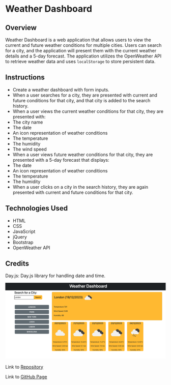 # Weather Dashboard

## Overview

Weather Dashboard is a web application that allows users to view the current and future weather conditions for multiple cities. Users can search for a city, and the application will present them with the current weather details and a 5-day forecast. The application utilizes the OpenWeather API to retrieve weather data and uses `localStorage` to store persistent data.


## Instructions
* Create a weather dashboard with form inputs.
* When a user searches for a city, they are presented with current and future conditions for that city, and that city is added to the search history.
* When a user views the current weather conditions for that city, they are presented with:
 * The city name
 * The date
 * An icon representation of weather conditions
 * The temperature
 * The humidity
 * The wind speed
* When a user views future weather conditions for that city, they are presented with a 5-day forecast that displays:
 * The date
 * An icon representation of weather conditions
 * The temperature
 * The humidity
* When a user clicks on a city in the search history, they are again presented with current and future conditions for that city.


## Technologies Used
- HTML
- CSS
- JavaScript
- jQuery
- Bootstrap
- OpenWeather API

##  Credits
Day.js: Day.js library for handling date and time.

![](./assets/page.png)

<p>Link to  <a href="https://github.com/D-Tsonev/weather-dashboard">Repository</a><p>

<p>Link to  <a href="https://d-tsonev.github.io/weather-dashboard/">GitHub Page</a><p>
